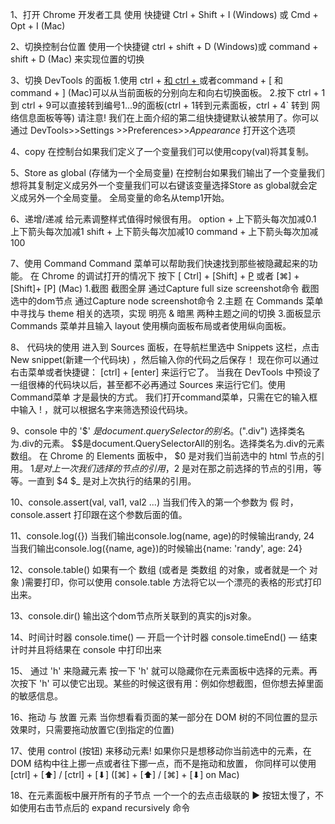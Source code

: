 1、打开 Chrome 开发者工具
  使用 快捷键 Ctrl + Shift + I (Windows) 或 Cmd + Opt + I (Mac)

2、切换控制台位置
  使用一个快捷键 ctrl + shift + D (Windows)或 command + shift + D (Mac) 来实现位置的切换

3、切换 DevTools 的面板
  1.使用 ctrl + [ 和 ctrl + ](Windows)或者command + [ 和 command + ] (Mac)可以从当前面板的分别向左和向右切换面板。
  2.按下 ctrl + 1 到 ctrl + 9可以直接转到编号1...9的面板(ctrl + 1转到元素面板，ctrl + 4` 转到 网络信息面板等等)
  请注意! 我们在上面介绍的第二组快捷键默认被禁用了。你可以通过 DevTools>>Settings >>Preferences>>*Appearance* 打开这个选项

4、copy
  在控制台如果我们定义了一个变量我们可以使用copy(val)将其复制。

5、Store as global (存储为一个全局变量)
  在控制台如果我们输出了一个变量我们想将其复制定义成另外一个变量我们可以右键该变量选择Store as global就会定义成另外一个全局变量。
  全局变量的命名从temp1开始。

6、递增/递减 给元素调整样式值得时候很有用。
  option + 上下箭头每次加减0.1
  上下箭头每次加减1
  shift + 上下箭头每次加减10
  command + 上下箭头每次加减100

7、使用 Command
  Command 菜单可以帮助我们快速找到那些被隐藏起来的功能。
  在 Chrome 的调试打开的情况下 按下 [ Ctrl] + [Shift] + [P](windows) 或者 [⌘] + [Shift]+ [P] (Mac)
  1.截图
    截图全屏 通过Capture full size screenshot命令
    截图选中的dom节点 通过Capture node screenshot命令
  2.主题
    在 Commands 菜单中寻找与 theme 相关的选项，实现 明亮 & 暗黑 两种主题之间的切换
  3.面板显示
    Commands 菜单并且输入 layout 使用横向面板布局或者使用纵向面板。

8、 代码块的使用
  进入到 Sources 面板，在导航栏里选中 Snippets 这栏，点击 New snippet(新建一个代码块) ，然后输入你的代码之后保存！
  现在你可以通过右击菜单或者快捷键： [ctrl] + [enter] 来运行它了。
  当我在 DevTools 中预设了一组很棒的代码块以后，甚至都不必再通过 Sources 来运行它们。使用 Command菜单 才是最快的方式。
  我们打开command菜单，只需在它的输入框中输入 ! ，就可以根据名字来筛选预设代码块。

9、console 中的 '$'
  $是document.querySelector 的别名。$(".div") 选择类名为.div的元素。
  $$是document.QuerySelectorAll的别名。选择类名为.div的元素数组。
  在 Chrome 的 Elements 面板中， $0 是对我们当前选中的 html 节点的引用。
  $1 是对上一次我们选择的节点的引用，$2 是对在那之前选择的节点的引用，等等。一直到 $4
  $_ 是对上次执行的结果的引用。

10、console.assert(val, val1, val2 ...)
  当我们传入的第一个参数为 假 时，console.assert 打印跟在这个参数后面的值。

11、console.log({})
  当我们输出console.log(name, age)的时候输出randy, 24
  当我们输出console.log({name, age})的时候输出{name: 'randy', age: 24}

12、console.table()
  如果有一个 数组 (或者是 类数组 的对象，或者就是一个 对象 )需要打印，你可以使用 console.table 方法将它以一个漂亮的表格的形式打印出来。

13、console.dir()
  输出这个dom节点所关联到的真实的js对象。

14、时间计时器
  console.time() — 开启一个计时器
  console.timeEnd() — 结束计时并且将结果在 console 中打印出来

15、 通过 'h' 来隐藏元素
  按一下 'h' 就可以隐藏你在元素面板中选择的元素。再次按下 'h' 可以使它出现。某些的时候这很有用：例如你想截图，但你想去掉里面的敏感信息。

16、拖动 与 放置 元素
  当你想看看页面的某一部分在 DOM 树的不同位置的显示效果时，只需要拖动放置它(到指定的位置)

17、使用 control (按钮) 来移动元素!
  如果你只是想移动你当前选中的元素，在 DOM 结构中往上挪一点或者往下挪一点，而不是拖动和放置，
  你同样可以使用[ctrl] + [⬆] / [ctrl] + [⬇] ([⌘] + [⬆] / [⌘] + [⬇] on Mac)

18、在元素面板中展开所有的子节点
  一个一个的去点击级联的 ▶ 按钮太慢了，不如使用右击节点后的 expand recursively 命令
